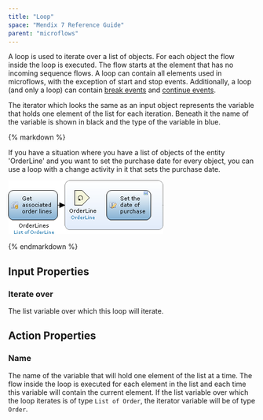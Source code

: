 ```yaml
---
title: "Loop"
space: "Mendix 7 Reference Guide"
parent: "microflows"
---
```



A loop is used to iterate over a list of objects. For each object the flow inside the loop is executed. The flow starts at the element that has no incoming sequence flows. A loop can contain all elements used in microflows, with the exception of start and stop events. Additionally, a loop (and only a loop) can contain [break events](break-event) and [continue events](continue-event).

The iterator which looks the same as an input object represents the variable that holds one element of the list for each iteration. Beneath it the name of the variable is shown in black and the type of the variable in blue.

<div class="alert alert-info">{% markdown %}

If you have a situation where you have a list of objects of the entity 'OrderLine' and you want to set the purchase date for every object, you can use a loop with a change activity in it that sets the purchase date.

![](attachments/819203/917942.png)

{% endmarkdown %}</div>

## Input Properties

### Iterate over

The list variable over which this loop will iterate.

## Action Properties

### Name

The name of the variable that will hold one element of the list at a time. The flow inside the loop is executed for each element in the list and each time this variable will contain the current element. If the list variable over which the loop iterates is of type `List of Order`, the iterator variable will be of type `Order`.
